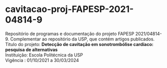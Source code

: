 # cavitacao-proj-FAPESP-2021-04814-9
Repositório de programas e documentação do projeto FAPESP 2021/04814-9. Complementar ao repositório da USP, que contém artigos publicados.  
Titulo do projeto: **Detecção de cavitação em sonotrombólise cardíaco: pesquisa de alternativas**   
Instituição: Escola Politécnica da USP  
Vigência : 01/10/2021 a 30/03/2024    
